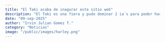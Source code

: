 ```yaml
---
title: "El Taki acaba de inagurar este sitio web"
description: "El Taki es una fiera y pudo dominar 2 ia´s para poder hacer esto."
date: "09-sep-2025"
author: "Irvin Julian Gomez T."
category: "Noticias"
image: "/public/images/harley.png"
---
```

